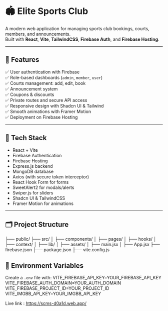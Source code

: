 # 🏟️ Elite Sports Club

A modern web application for managing sports club bookings, courts, members, and announcements.  
Built with **React**, **Vite**, **TailwindCSS**, **Firebase Auth**, and **Firebase Hosting**.

---

## 📌 Features

✅ User authentication with Firebase  
✅ Role-based dashboards (`admin`, `member`, `user`)  
✅ Courts management: add, edit, book  
✅ Announcement system  
✅ Coupons & discounts  
✅ Private routes and secure API access  
✅ Responsive design with Shadcn UI & Tailwind  
✅ Smooth animations with Framer Motion  
✅ Deployment on Firebase Hosting

---

## 🚀 Tech Stack

- React + Vite
- Firebase Authentication
- Firebase Hosting
- Express.js backend
- MongoDB database
- Axios (with secure token interceptor)
- React Hook Form for forms
- SweetAlert2 for modals/alerts
- Swiper.js for sliders
- Shadcn UI & TailwindCSS
- Framer Motion for animations

---

## 🗂️ Project Structure

├── public/
├── src/
│ ├── components/
│ ├── pages/
│ ├── hooks/
│ ├── context/
│ ├── lib/
│ ├── assets/
│ ├── main.jsx
│ ├── App.jsx
├── firebase.json
├── package.json
├── vite.config.js

## 🔑 Environment Variables


Create a `.env` file with:
VITE_FIREBASE_API_KEY=YOUR_FIREBASE_API_KEY
VITE_FIREBASE_AUTH_DOMAIN=YOUR_AUTH_DOMAIN
VITE_FIREBASE_PROJECT_ID=YOUR_PROJECT_ID
VITE_IMGBB_API_KEY=YOUR_IMGBB_API_KEY

Live link : https://scms-d0a1d.web.app/
